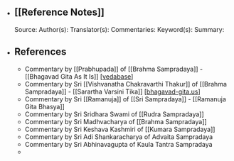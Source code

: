 - ## [[Reference Notes]]
  Source:
  Author(s):
  Translator(s):
  Commentaries:
  Keyword(s):
  Summary:
- ## References
	- Commentary by [[Prabhupada]] of [[Brahma Sampradaya]] - [[Bhagavad Gita As It Is]]
	  [[vedabase](https://vedabase.io/en/library/bg/)]
	- Commentary by Sri [[Vishvanatha Chakravarthi Thakur]] of [[Brahma Sampradaya]] - [[Sarartha Varsini Tika]] 
	  [[bhagavad-gita.us](https://www.bhagavad-gita.us/)]
	- Commentary by Sri [[Ramanuja]] of [[Sri Sampradaya]] - [[Ramanuja Gita Bhasya]]
	- Commentary by Sri Sridhara Swami of [[Rudra Sampradaya]]
	- Commentary by Sri Madhvacharya of [[Brahma Sampradaya]]
	- Commentary by Sri Keshava Kashmiri of [[Kumara Sampradaya]]
	- Commentary by Sri Adi Shankaracharya of Advaita Sampradaya
	- Commentary by Sri Abhinavagupta of Kaula Tantra Sampradaya
	-